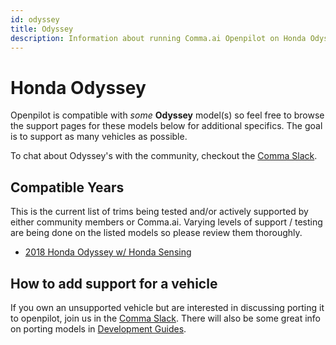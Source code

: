 ```yaml
---
id: odyssey
title: Odyssey
description: Information about running Comma.ai Openpilot on Honda Odyssey vehicles.
---
```

# Honda Odyssey

Openpilot is compatible with *some* **Odyssey** model(s) so feel free to browse the support pages for these models below for additional specifics.
The goal is to support as many vehicles as possible.

To chat about Odyssey's with the community, checkout  the [Comma Slack](https://slack.comma.ai).

## Compatible Years

This is the current list of trims being tested and/or actively supported by either community members or Comma.ai.
Varying levels of support / testing are being done on the listed models so please review them thoroughly.

* [2018 Honda Odyssey w/ Honda Sensing](/vehicles/honda/odyssey/2018-honda-odyssey.html)

## How to add support for a vehicle

If you own an unsupported vehicle but are interested in discussing porting it to openpilot, join us in the [Comma Slack](https://slack.comma.ai).
There will also be some great info on porting models in [Development Guides](../../development/guides/).

